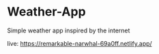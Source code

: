 # Weather-App
Simple weather app inspired by the internet

live: https://remarkable-narwhal-69a0ff.netlify.app/
